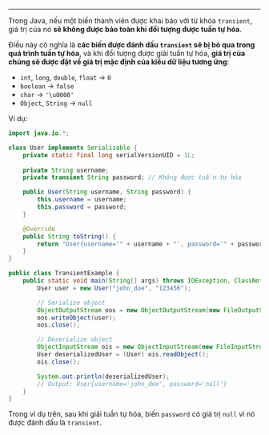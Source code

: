 
---
Trong Java, nếu một biến thành viên được khai báo với từ khóa `transient`, giá trị của nó **sẽ không được bảo toàn khi đối tượng được tuần tự hóa**.

Điều này có nghĩa là **các biến được đánh dấu `transient` sẽ bị bỏ qua trong quá trình tuần tự hóa**, và khi đối tượng được giải tuần tự hóa, **giá trị của chúng sẽ được đặt về giá trị mặc định của kiểu dữ liệu tương ứng**:

- `int`, `long`, `double`, `float` → `0`
- `boolean` → `false`
- `char` → `'\u0000'`
- `Object`, `String` → `null`

Ví dụ:
```java
import java.io.*;

class User implements Serializable {
    private static final long serialVersionUID = 1L;
    
    private String username;
    private transient String password; // Không được tuần tự hóa

    public User(String username, String password) {
        this.username = username;
        this.password = password;
    }

    @Override
    public String toString() {
        return "User{username='" + username + "', password='" + password + "'}";
    }
}

public class TransientExample {
    public static void main(String[] args) throws IOException, ClassNotFoundException {
        User user = new User("john_doe", "123456");

        // Serialize object
        ObjectOutputStream oos = new ObjectOutputStream(new FileOutputStream("user.ser"));
        oos.writeObject(user);
        oos.close();

        // Deserialize object
        ObjectInputStream ois = new ObjectInputStream(new FileInputStream("user.ser"));
        User deserializedUser = (User) ois.readObject();
        ois.close();

        System.out.println(deserializedUser); 
        // Output: User{username='john_doe', password='null'}
    }
}
```

Trong ví dụ trên, sau khi giải tuần tự hóa, biến `password` có giá trị `null` vì nó được đánh dấu là `transient`.